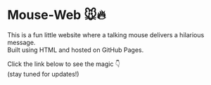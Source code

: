 # Mouse-Web 🐭🔥

This is a fun little website where a talking mouse delivers a hilarious message.  
Built using HTML and hosted on GitHub Pages.  

Click the link below to see the magic 👇  
(stay tuned for updates!)

